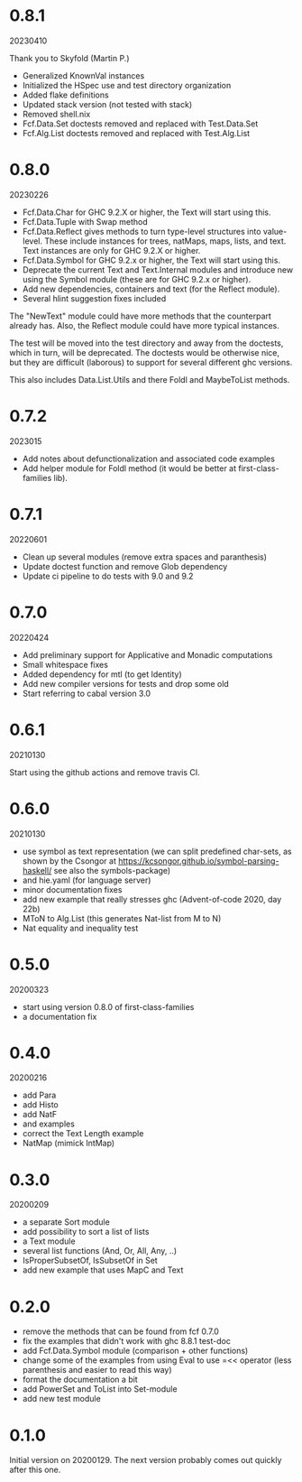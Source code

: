 
# 0.8.1

20230410

Thank you to Skyfold (Martin P.)

- Generalized KnownVal instances
- Initialized the HSpec use and test directory organization
- Added flake definitions
- Updated stack version (not tested with stack)
- Removed shell.nix
- Fcf.Data.Set doctests removed and replaced with Test.Data.Set
- Fcf.Alg.List doctests removed and replaced with Test.Alg.List


# 0.8.0

20230226

- Fcf.Data.Char for GHC 9.2.X or higher, the Text will start using this.
- Fcf.Data.Tuple with Swap method
- Fcf.Data.Reflect gives methods to turn type-level structures into value-level.
  These include instances for trees, natMaps, maps, lists, and text. Text instances
  are only for GHC 9.2.X or higher.
- Fcf.Data.Symbol for GHC 9.2.x or higher, the Text will start using this.
- Deprecate the current Text and Text.Internal modules and introduce new using
  the Symbol module (these are for GHC 9.2.x or higher).
- Add new dependencies, containers and text (for the Reflect module).
- Several hlint suggestion fixes included

The "NewText" module could have more methods that the counterpart already has.
Also, the Reflect module could have more typical instances.

The test will be moved into the test directory and away from the doctests, which
in turn, will be deprecated. The doctests would be otherwise nice, but they are
difficult (laborous) to support for several different ghc versions.

This also includes Data.List.Utils and there Foldl and MaybeToList methods.


# 0.7.2

2023015

- Add notes about defunctionalization and associated code examples
- Add helper module for Foldl method (it would be better at first-class-families lib).

# 0.7.1

20220601

 - Clean up several modules (remove extra spaces and paranthesis)
 - Update doctest function and remove Glob dependency
 - Update ci pipeline to do tests with 9.0 and 9.2

# 0.7.0

20220424

 - Add preliminary support for Applicative and Monadic computations
 - Small whitespace fixes
 - Added dependency for mtl (to get Identity)
 - Add new compiler versions for tests and drop some old
 - Start referring to cabal version 3.0

# 0.6.1

20210130

Start using the github actions and remove travis CI.

# 0.6.0

20210130

 - use symbol as text representation (we can split predefined char-sets, as shown
   by the Csongor at https://kcsongor.github.io/symbol-parsing-haskell/ see also
   the symbols-package)
 - and hie.yaml (for language server)
 - minor documentation fixes
 - add new example that really stresses ghc (Advent-of-code 2020, day 22b)
 - MToN to Alg.List (this generates Nat-list from M to N)
 - Nat equality and inequality test

# 0.5.0

20200323

 - start using version 0.8.0 of first-class-families
 - a documentation fix

# 0.4.0

20200216

 - add Para
 - add Histo
 - add NatF
 - and examples 
 - correct the Text Length example
 - NatMap (mimick IntMap)

# 0.3.0

20200209

 - a separate Sort module
 - add possibility to sort a list of lists
 - a Text module
 - several list functions (And, Or, All, Any, ..)
 - IsProperSubsetOf, IsSubsetOf in Set
 - add new example that uses MapC and Text

# 0.2.0

 - remove the methods that can be found from fcf 0.7.0
 - fix the examples that didn't work with ghc 8.8.1 test-doc
 - add Fcf.Data.Symbol module (comparison + other functions)
 - change some of the examples from using Eval to use =<< operator
   (less parenthesis and easier to read this way)
 - format the documentation a bit
 - add PowerSet and ToList into Set-module
 - add new test module

# 0.1.0

Initial version on 20200129. The next version probably comes out quickly after 
this one.
